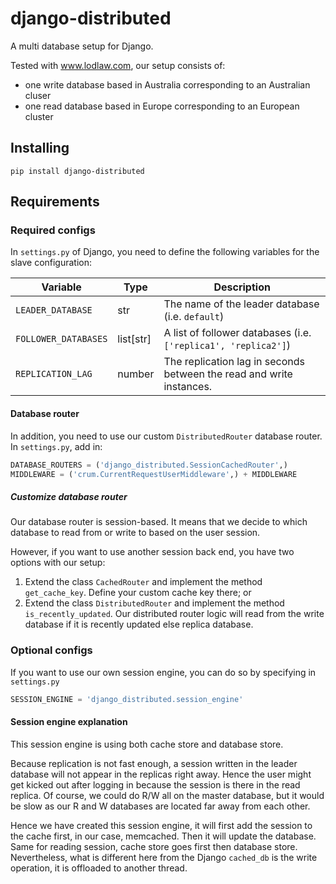 # django-distributed
A multi database setup for Django.

Tested with www.lodlaw.com, our setup consists of:
- one write database based in Australia corresponding to an Australian cluser
- one read database based in Europe corresponding to an European cluster

## Installing
`pip install django-distributed`

## Requirements

### Required configs
In `settings.py` of Django, you need to define the following variables for the slave configuration:

| Variable         | Type      | Description                                                   |
|------------------|-----------|---------------------------------------------------------------|
| `LEADER_DATABASE`  | str       | The name of the leader database (i.e. `default`)                |
| `FOLLOWER_DATABASES` | list[str] | A list of follower databases (i.e. `['replica1', 'replica2']`) |
| `REPLICATION_LAG`  | number    | The replication lag in seconds between the read and write instances. |

#### Database router
In addition, you need to use our custom `DistributedRouter` database router. In `settings.py`, add in:

```py
DATABASE_ROUTERS = ('django_distributed.SessionCachedRouter',)
MIDDLEWARE = ('crum.CurrentRequestUserMiddleware',) + MIDDLEWARE
```

##### Customize database router
Our database router is session-based. It means that we decide to which database to read from or write to based on the user session.

However, if you want to use another session back end, you have two options with our setup:

1. Extend the class `CachedRouter` and implement the method `get_cache_key`. Define your custom cache key there; or
2. Extend the class `DistributedRouter` and implement the method `is_recently_updated`. Our distributed router logic will read from the write database if it is recently updated else replica database.

### Optional configs

If you want to use our own session engine, you can do so by specifying in `settings.py`

```py
SESSION_ENGINE = 'django_distributed.session_engine'
```

#### Session engine explanation
This session engine is using both cache store and database store. 

Because replication is not fast enough, a session written in the leader database will not appear in the replicas right away. Hence the user might get kicked out after logging in because the session is there in the read replica. Of course, we could do R/W all on the master database, but it would be slow as our R and W databases are located far away from each other.

Hence we have created this session engine, it will first add the session to the cache first, in our case, memcached. Then it will update the database. Same for reading session, cache store goes first then database store. Nevertheless, what is different here from the Django `cached_db` is the write operation, it is offloaded to another thread.


